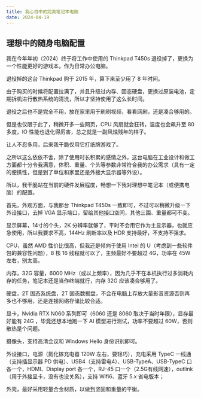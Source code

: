 ```yaml
---
title: 我心目中的完美笔记本电脑
date: 2024-04-19
---
```


## 理想中的随身电脑配置
我在今年年初（2024）终于将工作中使用的 Thinkpad T450s 退役掉了，更换为一个性能更好的游戏本，作为日常办公电脑。

退役掉的这台 Thinkpad 购于 2015 年，算下来至少用了 8 年时间。

由于购买的时候将配置拉满了，并且升级过内存、固态硬盘，更换过原装电池，定期拆机进行散热系统的清洗，所以才坚持使用了这么长时间。

退役之后也不是完全不用，放在家里用于刷刷视频，看看网剧，还是凑合够用的。

但是也仅限于此了，稍微开多一些网页，CPU 风扇就会狂转，温度也会飙升至 80 多度，IO 性能也退化得厉害，总之就是一副风烛残年的样子。

让人不忍多用，后来我干脆仅用它打纸牌游戏了。

之所以这么依依不舍，除了使用时长积累的感情之外，这台电脑在工业设计和做工方面都十分令我满意，体积、重量、个头等参数非常符合我的办公需求（具有一定的便携性，但是到了单位和家里还是外接大显示器等外设）。

所以，我干脆站在当前的硬件发展程度，畅想一下我对理想中笔记本（或便携电脑）的配置。

首先，外观方面，与我那台 Thinkpad T450s 一致即可，不过可以稍微升级一下外设接口，去掉 VGA 显示端口，留给其他接口空间，其他三围、重量都可不变。

显示屏幕，14寸的个头，2K 分辨率就够了，平时不会用它作为主显示器，也就应急使用，所以我要求不高，144Hz 刷新率以及 HDR 支持最好，不支持不强求。

CPU，虽然 AMD 性价比很高，但我还是倾向于使用 Intel 的 U（考虑到一些软件包的兼容性问题），8 核 16 线程就可以了，主频最好不要超过 4G，功率在 45W 左右，别太高。

内存，32G 容量，6000 MHz（或以上频率），因为几乎不在本机执行过多消耗内存的任务，笔记本还是当作终端就行，内存 32G 应该凑合够用了。

硬盘，2T 固态系统盘，2T 固态数据盘，不会在电脑上存放大量影音资源否则再多也不够用，还是连接网络存储比较合适。

显卡，Nvidia RTX N060 系列即可（6060 还是 8060 取决于当时年限），显存最好能有 24G ，毕竟还想本地跑一下 AI 模型进行测试，功率不要超过 60W，否则散热是个问题。

摄像头，支持高清会议和 Windows Hello 身份识别即可。

外设接口，电源（氮化镓充电器 120W 左右，要轻巧），充电采用 TypeC 一线通（支持插显示器 PD 供电）、USB4（支持雷电4）、USB-TypeA、USB-TypeC 口各一个，HDMI、Display port 各一个，RJ-45 口一个（2.5G有线网速），outlink（用于外接显卡，没有也没关系），支持 Wifi6、蓝牙 5.x 省电版本；

外壳，最好采用轻量合金材质，以做到坚固和重量的平衡。